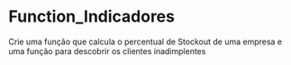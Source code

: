 # Function_Indicadores
Crie uma função que calcula o percentual de Stockout de uma empresa e uma função para descobrir os clientes inadimplentes 
